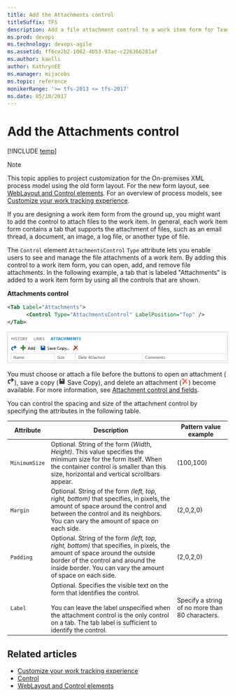 ```yaml
---
title: Add the Attachments control
titleSuffix: TFS
description: Add a file attachment control to a work item form for Team Foundation Server 
ms.prod: devops
ms.technology: devops-agile
ms.assetid: ff6ce2b2-1062-4b53-93ac-c226366281af
ms.author: kaelli
author: KathrynEE
ms.manager: mijacobs
ms.topic: reference
monikerRange: '>= tfs-2013 <= tfs-2017'
ms.date: 05/10/2017  
---
```


# Add the Attachments control

[!INCLUDE [temp](../../includes/version-tfs-2013-2017.md)]

> [!NOTE]  
> This topic applies to project customization for the On-premises XML process model using the old form layout. For the new form layout, see [WebLayout and Control elements](weblayout-xml-elements.md). For an overview of process models, see [Customize your work tracking experience](../customize-work.md).  

If you are designing a work item form from the ground up, you might want to add the control to attach files to the work item. In general, each work item form contains a tab that supports the attachment of files, such as an email thread, a document, an image, a log file, or another type of file.  
  
 The `Control` element `AttachmentsControl` `Type` attribute lets you enable users to see and manage the file attachments of a work item. By adding this control to a work item form, you can open, add, and remove file attachments. In the following example, a tab that is labeled "Attachments" is added to a work item form by using all the controls that are shown.  
  
**Attachments control**

```xml
<Tab Label="Attachments">  
      <Control Type="AttachmentsControl" LabelPosition="Top" />  
</Tab>  
```  
  
 ![Attach files to a work item](media/procguid_attachment.png "ProcGuid_Attachment")  
  
  
 You must choose or attach a file before the buttons to open an attachment (![Open Attachment](media/icon_openattachment.png "Icon_openAttachment")), save a copy (![Save](media/icon_savewit.png "Icon_saveWIT") Save Copy), and delete an attachment (![Delete Item](media/icon_deleteredxwit.png "Icon_deleteRedXWIT")) become available. For more information, see [Attachment control and fields](../../boards/queries/linking-attachments.md).  
  
 You can control the spacing and size of the attachment control by specifying the attributes in the following table.  
  
|Attribute|Description|Pattern value example|  
|---------------|-----------------|---------------------------|  
|`MinimumSize`|Optional. String of the form (*Width*, *Height)*. This value specifies the minimum size for the form itself. When the container control is smaller than this size, horizontal and vertical scrollbars appear.|(100,100)|  
|`Margin`|Optional. String of the form *(left, top, right, bottom)* that specifies, in pixels, the amount of space around the control and between the control and its neighbors. You can vary the amount of space on each side.|(2,0,2,0)|  
|`Padding`|Optional. String of the form *(left, top, right, bottom)* that specifies, in pixels, the amount of space around the outside border of the control and around the inside border. You can vary the amount of space on each side.|(2,0,2,0)|  
|`Label`|Optional. Specifies the visible text on the form that identifies the control.<br /><br /> You can leave the label unspecified when the attachment control is the only control on a tab. The tab label is sufficient to identify the control.|Specify a string of no more than 80 characters.|  
  
## Related articles  
- [Customize your work tracking experience](../customize-work.md)
- [Control](control-xml-element-reference.md)  
- [WebLayout and Control elements](weblayout-xml-elements.md)